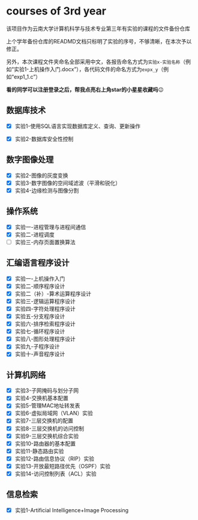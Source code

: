 # courses of 3rd year

该项目作为云南大学计算机科学与技术专业第三年有实验的课程的文件备份仓库

上个学年备份仓库的READMD文档只标明了实验的序号，不够清晰，在本次予以修正。

另外，本次课程文件夹命名全部采用中文，各报告命名方式为`实验x-实验名称`（例如“实验1-上机操作入门.docx”），各代码文件的命名方式为`expx_y`（例如“exp1_1.c”）

**看的同学可以注册登录之后，帮我点亮右上角star的小星星收藏吗**:wink:

## 数据库技术

- [x] 实验1-使用SQL语言实现数据库定义、查询、更新操作

- [x] 实验2-数据库安全性控制

## 数字图像处理

- [x] 实验2-图像的灰度变换
- [x] 实验3-数字图像的空间域滤波（平滑和锐化）
- [x] 实验4-边缘检测与图像分割

## 操作系统

- [x] 实验一-进程管理与进程间通信
- [x] 实验二-进程调度
- [ ] 实验三-内存页面置换算法

## 汇编语言程序设计

- [x] 实验一-上机操作入门
- [x] 实验二-顺序程序设计
- [x] 实验二（补）-算术运算程序设计
- [x] 实验三-逻辑运算程序设计
- [x] 实验四-字符处理程序设计
- [x] 实验五-分支程序设计
- [x] 实验六-排序检索程序设计
- [x] 实验七-循环程序设计
- [x] 实验八-图形处理程序设计
- [x] 实验九-子程序设计
- [x] 实验十-声音程序设计

## 计算机网络

- [x] 实验3-子网掩码与划分子网
- [x] 实验4-交换机基本配置
- [x] 实验5-管理MAC地址转发表
- [x] 实验6-虚拟局域网（VLAN）实验
- [x] 实验7-三层交换机的配置
- [x] 实验8-三层交换机的访问控制
- [x] 实验9-三层交换机综合实验
- [x] 实验10-路由器的基本配置
- [x] 实验11-静态路由实验
- [x] 实验12-路由信息协议（RIP）实验
- [x] 实验13-开放最短路径优先（OSPF）实验
- [x] 实验14-访问控制列表（ACL）实验

## 信息检索

- [x] 实验1-Artificial Intelligence+Image Processing
